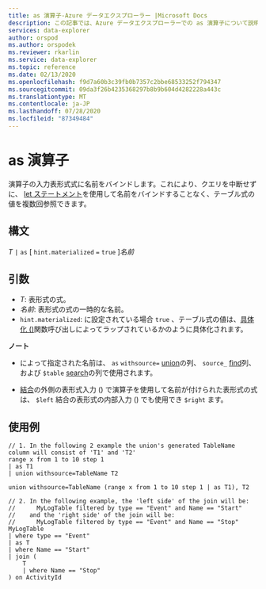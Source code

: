 ```yaml
---
title: as 演算子-Azure データエクスプローラー |Microsoft Docs
description: この記事では、Azure データエクスプローラーでの as 演算子について説明します。
services: data-explorer
author: orspod
ms.author: orspodek
ms.reviewer: rkarlin
ms.service: data-explorer
ms.topic: reference
ms.date: 02/13/2020
ms.openlocfilehash: f9d7a60b3c39fb0b7357c2bbe68533252f794347
ms.sourcegitcommit: 09da3f26b4235368297b8b9b604d4282228a443c
ms.translationtype: MT
ms.contentlocale: ja-JP
ms.lasthandoff: 07/28/2020
ms.locfileid: "87349484"
---
```

# <a name="as-operator"></a>as 演算子

演算子の入力表形式式に名前をバインドします。これにより、クエリを中断せずに、 [let ステートメント](letstatement.md)を使用して名前をバインドすることなく、テーブル式の値を複数回参照できます。

## <a name="syntax"></a>構文

*T* `|` `as` [ `hint.materialized` `=` `true` ]*名前*

## <a name="arguments"></a>引数

* *T*: 表形式の式。
* *名前*: 表形式の式の一時的な名前。
* `hint.materialized`: に設定されている場合 `true` 、テーブル式の値は、[具体化 ()](./materializefunction.md)関数呼び出しによってラップされているかのように具体化されます。

**ノート**

* によって指定された名前は、 `as` `withsource=` [union](./unionoperator.md)の列、 `source_` [find](./findoperator.md)列、および `$table` [search](./searchoperator.md)の列で使用されます。

* [結合](./joinoperator.md)の外側の表形式入力 () で演算子を使用して名前が付けられた表形式の式は、 `$left` 結合の表形式の内部入力 () でも使用でき `$right` ます。

## <a name="examples"></a>使用例

```kusto
// 1. In the following 2 example the union's generated TableName column will consist of 'T1' and 'T2'
range x from 1 to 10 step 1 
| as T1 
| union withsource=TableName T2

union withsource=TableName (range x from 1 to 10 step 1 | as T1), T2

// 2. In the following example, the 'left side' of the join will be: 
//      MyLogTable filtered by type == "Event" and Name == "Start"
//    and the 'right side' of the join will be: 
//      MyLogTable filtered by type == "Event" and Name == "Stop"
MyLogTable  
| where type == "Event"
| as T
| where Name == "Start"
| join (
    T
    | where Name == "Stop"
) on ActivityId
```
